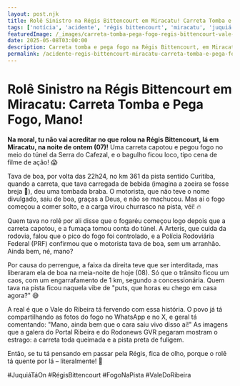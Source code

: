 ```yaml
---
layout: post.njk
title: Rolê Sinistro na Régis Bittencourt em Miracatu! Carreta Tomba e Pega Fogo, Mano!
tags: ['notícia', 'acidente', 'régis bittencourt', 'miracatu', 'juquiá', 'fogo']
featuredImage: /_images/carreta-tomba-pega-fogo-regis-bittencourt-vale-do-ribeira.webp
date: 2025-05-08T03:00:00
description: Carreta tomba e pega fogo na Régis Bittencourt, em Miracatu, e o motorista sai de boa
permalink: /acidente-regis-bittencourt-miracatu-carreta-tomba-e-pega-fogo/
---
```


# Rolê Sinistro na Régis Bittencourt em Miracatu: Carreta Tomba e Pega Fogo, Mano!

**Na moral, tu não vai acreditar no que rolou na Régis Bittencourt, lá em Miracatu, na noite de ontem (07)!** Uma carreta capotou e pegou fogo no meio do túnel da Serra do Cafezal, e o bagulho ficou loco, tipo cena de filme de ação! 😱

Tava de boa, por volta das 22h24, no km 361 da pista sentido Curitiba, quando a carreta, que tava carregada de bebida (imagina a zoeira se fosse breja 🍻), deu uma tombada braba. O motorista, que não teve o nome divulgado, saiu de boa, graças a Deus, e não se machucou. Mas aí o fogo começou a comer solto, e a carga virou churrasco na pista, véi! 🔥

Quem tava no rolê por ali disse que o fogaréu começou logo depois que a carreta capotou, e a fumaça tomou conta do túnel. A Arteris, que cuida da rodovia, falou que o pico do fogo foi controlado, e a Polícia Rodoviária Federal (PRF) confirmou que o motorista tava de boa, sem um arranhão. Ainda bem, né, mano?

Por causa do perrengue, a faixa da direita teve que ser interditada, mas liberaram ela de boa na meia-noite de hoje (08). Só que o trânsito ficou um caos, com um engarrafamento de 1 km, segundo a concessionária. Quem tava na pista ficou naquela vibe de "puts, que horas eu chego em casa agora?" 😅

A real é que o Vale do Ribeira tá fervendo com essa história. O povo já tá compartilhando as fotos do fogo no WhatsApp e no X, e geral tá comentando: "Mano, ainda bem que o cara saiu vivo disso aí!" As imagens que a galera do Portal Ribeira e do Rodonews GVR pegaram mostram o estrago: a carreta toda queimada e a pista preta de fuligem.

Então, se tu tá pensando em passar pela Régis, fica de olho, porque o rolê tá quente por lá – literalmente! 🚒

#JuquiáTáOn #RégisBittencourt #FogoNaPista #ValeDoRibeira

